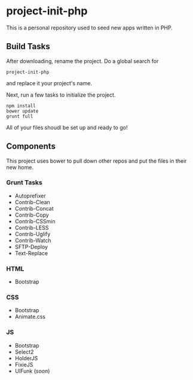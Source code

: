 # project-init-php
This is a personal repository used to seed new apps written in PHP.

## Build Tasks
After downloading, rename the project. Do a global search for
```
project-init-php
```
and replace it your project's name.

Next, run a few tasks to initialize the project.
```
npm install
bower update
grunt full
```
All of your files shoudl be set up and ready to go!

## Components
This project uses bower to pull down other repos and put the files in their new home.

### Grunt Tasks
- Autoprefixer
- Contrib-Clean
- Contrib-Concat
- Contrib-Copy
- Contrib-CSSmin
- Contrib-LESS
- Contrib-Uglify
- Contrib-Watch
- SFTP-Deploy
- Text-Replace

### HTML
- Bootstrap

### CSS
- Bootstrap
- Animate.css

### JS
- Bootstrap
- Select2
- HolderJS
- FixieJS
- UIFunk (*soon*)